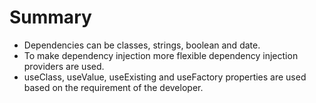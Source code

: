# Summary

- Dependencies can be classes, strings, boolean and date.
- To make dependency injection more flexible dependency injection providers are used.
- useClass, useValue, useExisting and useFactory properties are used based on the requirement of the developer.
